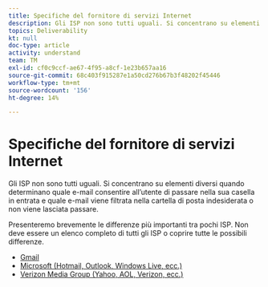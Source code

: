 ```yaml
---
title: Specifiche del fornitore di servizi Internet
description: Gli ISP non sono tutti uguali. Si concentrano su elementi diversi quando determinano quale e-mail consentire all’utente di passare nella sua casella in entrata e quale e-mail viene filtrata nella cartella di posta indesiderata o non viene lasciata passare. Presenteremo brevemente le differenze più importanti tra pochi ISP. Non deve essere un elenco completo di tutti gli ISP o coprire tutte le possibili differenze.
topics: Deliverability
kt: null
doc-type: article
activity: understand
team: TM
exl-id: cf0c9ccf-ae67-4f95-a8cf-1e23b657aa16
source-git-commit: 68c403f915287e1a50cd276b67b3f48202f45446
workflow-type: tm+mt
source-wordcount: '156'
ht-degree: 14%

---
```


# Specifiche del fornitore di servizi Internet

Gli ISP non sono tutti uguali. Si concentrano su elementi diversi quando determinano quale e-mail consentire all’utente di passare nella sua casella in entrata e quale e-mail viene filtrata nella cartella di posta indesiderata o non viene lasciata passare.

Presenteremo brevemente le differenze più importanti tra pochi ISP. Non deve essere un elenco completo di tutti gli ISP o coprire tutte le possibili differenze.

* [Gmail](./gmail.md)
* [Microsoft (Hotmail, Outlook, Windows Live, ecc.)](./microsoft.md)
* [Verizon Media Group (Yahoo, AOL, Verizon, ecc.)](./verizon-media-group.md)
